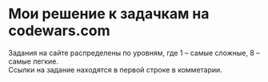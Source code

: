 Мои решение к задачкам на codewars.com
========

Задания на сайте распределены по уровням, где 1 – самые сложные, 8 – самые легкие.   
Ссылки на задание находятся в первой строке в комметарии.

